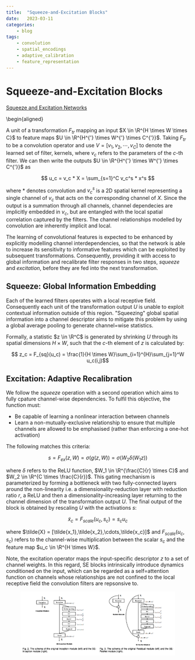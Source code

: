 ```yaml
---
title:  "Squeeze-and-Excitation Blocks"
date:   2023-03-11
categories:
    - blog
tags: 
    - convolution
    - spatial_encodings
    - adaptive_calibration
    - feature_representation
---
```

# Squeeze-and-Excitation Blocks

[Squeeze and Excitation Networks](https://arxiv.org/pdf/1709.01507.pdf)

\begin{aligned}

A unit of a transformation $F_{tr}$ mapping an input $X \in \R^{H \times W \times C}$ to feature maps $U \in \R^{H^{'} \times W^{'} \times C^{'}}$. Taking $F_{tr}$ to be a convolution operator and use $V = [v_1, v_2, \cdots, v_{C}]$ to denote the learned set of filter, kernels, where $v_c$ refers to the parameters of the $c$-th filter. We can then write the outputs $U \in \R^{H^{'} \times W^{'} \times C^{'}}$ as 

$$ u_c = v_c * X = \sum_{s=1}^C v_c^s * x^s $$

where $*$ denotes convolution and $v_c^s$ is a 2D spatial kernel representing a single channel of $v_c$ that acts on the corresponding channel of $X$. Since the output is a summation through all channels, channel dependecies are implicitly embedded in $v_c$, but are entangled with the local spatial correlation captured by the filters. The channel relationships modelled by convolution are inherently implicit and local. 

The learning of convolutional features is expected to be enhanced by explicitly modelling channel interdependencies, so that the network is able to increase its sensitivity to informative features which can be exploited by subsequent transformations. Consequently, providing it with access to global information and recalibrate filter responses in  two steps, $\textit{squeeze}$ and $\textit{excitation}$, before they are fed into the next transformation. 


## Squeeze: Global Information Embedding


Each of the learned filters operates with a local receptive field. Consequently each unit of the transformation output $U$ is unable to exploit contextual information outside of this region. "Squeezing" global spatial information into a channel descriptor aims to mitigate this problem by using a global average pooling to generate channel=wise statistics. 

Formally, a statistic $z \in \R^C$ is generated by shrinking $U$ through its spatial dimensions $H \times W$, such that the $c$-th element of $z$ is calculated by:

$$ z_c = F_{sq}(u_c) = \frac{1}{H \times W}\sum_{i=1}^{H}\sum_{j=1}^W u_c(i,j)$$


## Excitation: Adaptive Recalibration

We follow the $\textit{squeeze}$ operation with a second operation which aims to fully cpature channel-wise dependencies. To fulfil this objective, the function must:

* Be capable of learning a nonlinear interaction between channels
* Learn a non-mutually-exclusive relationship to ensure that multiple channels are allowed to be emphasised (rather than enforcing a one-hot activation)

The following matches this criteria:

$$s = F_{ex}(z, W) = \sigma(g(z,W)) = \sigma(W_2 \delta(W_1z))$$

where $\delta$ refers to the ReLU function, $W_1 \in \R^{\frac{C}{r} \times C}$ and $W_2 \in \R^{C \times \frac{C}{r}}$. This gating mechanism is parameterized by forming a bottleneck with two fully-connected layers around the non-linearity i.e. a dimensionality-reduction layer with reduction ratio $r$, a ReLU and then a dimensionality-increasing layer returning to the channel dimension of the transformation output $U$. The final output of the block is obtained by rescaling $U$ with the activations $s$:

$$\tilde{x}_c = F_{scale}(u_c, s_c) = s_c u_c$$


where $\tilde{X} = [\tilde{x_1},\tilde{x_2},\cdots,\tilde{x_c}]$ and $F_{scale}(u_c, s_c)$ refers to the channel-wise multiplication between the scalar $s_c$ and the feature map $u_c \in \R^{H \times W}$.

Note, the excitation operator maps the input-specific descriptor $z$ to a set of channel weights. In this regard, SE blocks intrinsically introduce dynamics conditioned on the input, which can be regarded as a self=attention function on channels whose relationships are not confined to the local receptive field the convolution filters are repsonsive to. 

<figure>
<img src="assets/images/squeeze-and-excitation-blocks/seblocks.png">
</figure>